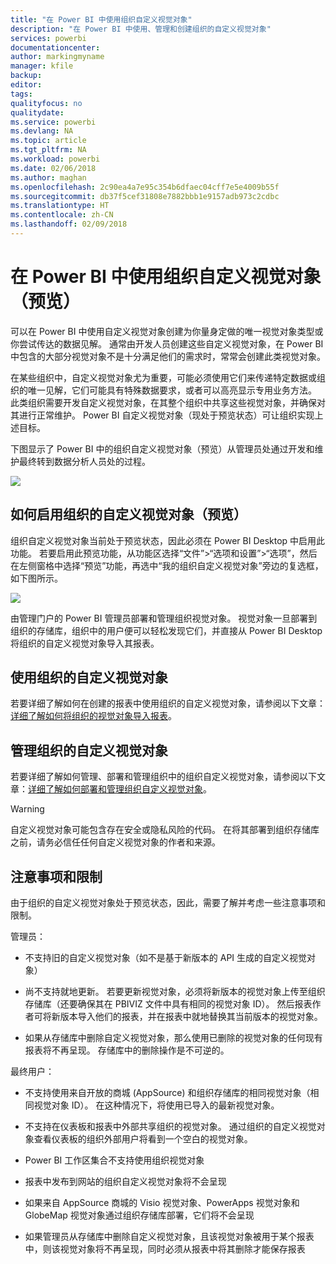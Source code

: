 ```yaml
---
title: "在 Power BI 中使用组织自定义视觉对象"
description: "在 Power BI 中使用、管理和创建组织的自定义视觉对象"
services: powerbi
documentationcenter: 
author: markingmyname
manager: kfile
backup: 
editor: 
tags: 
qualityfocus: no
qualitydate: 
ms.service: powerbi
ms.devlang: NA
ms.topic: article
ms.tgt_pltfrm: NA
ms.workload: powerbi
ms.date: 02/06/2018
ms.author: maghan
ms.openlocfilehash: 2c90ea4a7e95c354b6dfaec04cff7e5e4009b55f
ms.sourcegitcommit: db37f5cef31808e7882bbb1e9157adb973c2cdbc
ms.translationtype: HT
ms.contentlocale: zh-CN
ms.lasthandoff: 02/09/2018
---
```

# <a name="using-organization-custom-visuals-in-power-bi-preview"></a>在 Power BI 中使用组织自定义视觉对象（预览）

可以在 Power BI 中使用自定义视觉对象创建为你量身定做的唯一视觉对象类型或你尝试传达的数据见解。 通常由开发人员创建这些自定义视觉对象，在 Power BI 中包含的大部分视觉对象不是十分满足他们的需求时，常常会创建此类视觉对象。 

在某些组织中，自定义视觉对象尤为重要，可能必须使用它们来传递特定数据或组织的唯一见解，它们可能具有特殊数据要求，或者可以高亮显示专用业务方法。 此类组织需要开发自定义视觉对象，在其整个组织中共享这些视觉对象，并确保对其进行正常维护。 Power BI 自定义视觉对象（现处于预览状态）可让组织实现上述目标。 

下图显示了 Power BI 中的组织自定义视觉对象（预览）从管理员处通过开发和维护最终转到数据分析人员处的过程。

![](media/power-bi-custom-visuals-organizational/custom-visual-org-01.jpg)

## <a name="how-to-enable-organizational-custom-visuals-preview"></a>如何启用组织的自定义视觉对象（预览）

组织自定义视觉对象当前处于预览状态，因此必须在 Power BI Desktop 中启用此功能。 若要启用此预览功能，从功能区选择“文件”>“选项和设置”>“选项”，然后在左侧窗格中选择“预览”功能，再选中“我的组织自定义视觉对象”旁边的复选框，如下图所示。

![](media/power-bi-custom-visuals-organizational/custom-visual-org-02.jpg)

由管理门户的 Power BI 管理员部署和管理组织视觉对象。 视觉对象一旦部署到组织的存储库，组织中的用户便可以轻松发现它们，并直接从 Power BI Desktop 将组织的自定义视觉对象导入其报表。

## <a name="using-organizational-custom-visuals"></a>使用组织的自定义视觉对象

若要详细了解如何在创建的报表中使用组织的自定义视觉对象，请参阅以下文章：[详细了解如何将组织的视觉对象导入报表](power-bi-custom-visuals.md)。
 
## <a name="administering-organizational-custom-visuals"></a>管理组织的自定义视觉对象

若要详细了解如何管理、部署和管理组织中的组织自定义视觉对象，请参阅以下文章：[详细了解如何部署和管理组织自定义视觉对象](https://go.microsoft.com/fwlink/?linkid=866790)。

> [!WARNING]
> 自定义视觉对象可能包含存在安全或隐私风险的代码。 在将其部署到组织存储库之前，请务必信任任何自定义视觉对象的作者和来源。 
> 

## <a name="considerations-and-limitations"></a>注意事项和限制
 
由于组织的自定义视觉对象处于预览状态，因此，需要了解并考虑一些注意事项和限制。
 
管理员：

* 不支持旧的自定义视觉对象（如不是基于新版本的 API 生成的自定义视觉对象）

* 尚不支持就地更新。 若要更新视觉对象，必须将新版本的视觉对象上传至组织存储库（还要确保其在 PBIVIZ 文件中具有相同的视觉对象 ID）。 然后报表作者可将新版本导入他们的报表，并在报表中就地替换其当前版本的视觉对象。

* 如果从存储库中删除自定义视觉对象，那么使用已删除的视觉对象的任何现有报表将不再呈现。 存储库中的删除操作是不可逆的。
 
最终用户：

* 不支持使用来自开放的商城 (AppSource) 和组织存储库的相同视觉对象（相同视觉对象 ID）。 在这种情况下，将使用已导入的最新视觉对象。

* 不支持在仪表板和报表中外部共享组织的视觉对象。 通过组织的自定义视觉对象查看仪表板的组织外部用户将看到一个空白的视觉对象。 

* Power BI 工作区集合不支持使用组织视觉对象

* 报表中发布到网站的组织自定义视觉对象将不会呈现

* 如果来自 AppSource 商城的 Visio 视觉对象、PowerApps 视觉对象和 GlobeMap 视觉对象通过组织存储库部署，它们将不会呈现

* 如果管理员从存储库中删除自定义视觉对象，且该视觉对象被用于某个报表中，则该视觉对象将不再呈现，同时必须从报表中将其删除才能保存报表